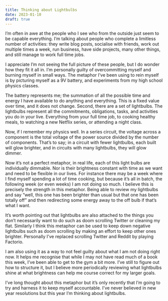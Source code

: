 ```yaml
---
title: Thinking about Lightbulbs
date: 2023-01-10
draft: true
---
```


I’m often in awe at the people who I see who from the outside just seem to be capable everything. I’m talking about people who complete a limitless number of activities: they write blog posts, socialise with friends, work out multiple times a week, run business, have side projects, many other things, and still manage to work full time jobs.

I appreciate I’m not seeing the full picture of these people, but I do wonder how they fit it all in. I’m personally guilty of overcommitting myself and burning myself in small ways. The metaphor I’ve been using to rein myself is by picturing myself as a 9V battery, and experiments from my high school physics classes.

The battery represents me; the summation of all the possible time and energy I have available to do anything and everything. This is a fixed value over time, and it does not change. Second, there are a set of lightbulbs. The lightbulbs represent all the commitments, obligations, tasks, and activities you do in your live. Everything from your full time job, to cooking healthy meals, to watching a new Netflix series, or attending a night class.

Now, if I remember my physics well. In a series circuit, the voltage across a component is the total voltage of the power source divided by the number of components. That’s to say; in a circuit with fewer lightbulbs, each built will glow brighter, and in circuits with many lightbulbs, they will glow dimmer.

Now it’s not a perfect metaphor, in real life, each of this light bulbs are individually dimmable. Nor is their brightness constant with time as we want and need to be flexible in our lives. For instance there may be a week where I find myself spending a lot of time cooking, but because it’s all in batch, the following week (or even weeks) I am not doing so much. I believe this is precisely the strength in this metaphor. Being able to review my lightbulbs and say “well, this one has been brighter than usual but that one has been totally off” and then redirecting some energy away to the off bulb if that’s what I want.

It’s worth pointing out that lightbulbs are also attached to the things you don’t necessarily want to do such as doom scrolling Twitter or cleaning my flat. Similarly I think this metaphor can be used to keep down negative lightbulbs such as doom scrolling by making an effort to keep other ones brighter. Personally I’ve replaced scrolling Twitter and Reddit by playing Factorio.

I am also using it as a way to not feel guilty about what I am not doing right now. It helps me recognise that while I may not have read much of a book this week, I’ve been able to get to the gym a bit more. I’ve still to figure out how to structure it, but I believe more periodically reviewing what lightbulbs shine at what brightness can help me course correct for my larger goals.

I’ve long thought about this metaphor but it’s only recently that I’m going to try and harness it to keep myself accountable. I’ve never believed in new year resolutions but this year I’m thinking about lightbulbs.
